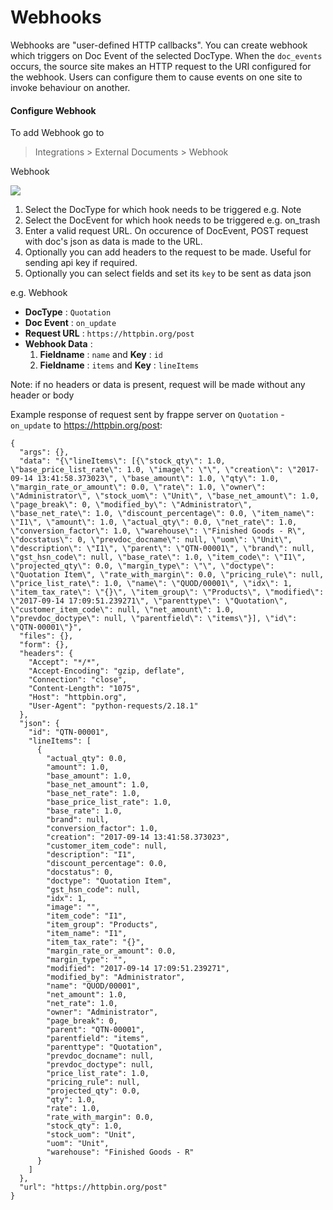 # Webhooks

Webhooks are "user-defined HTTP callbacks". You can create webhook which triggers on Doc Event of the selected DocType. When the `doc_events` occurs, the source site makes an HTTP request to the URI configured for the webhook. Users can configure them to cause events on one site to invoke behaviour on another.

#### Configure Webhook

To add Webhook go to

> Integrations > External Documents > Webhook

Webhook

<img class="screenshot" src="~@frappe_base/assets/img/webhook.png">

1. Select the DocType for which hook needs to be triggered e.g. Note
2. Select the DocEvent for which hook needs to be triggered e.g. on_trash
3. Enter a valid request URL. On occurence of DocEvent, POST request with doc's json as data is made to the URL.
4. Optionally you can add headers to the request to be made. Useful for sending api key if required.
5. Optionally you can select fields and set its `key` to be sent as data json

e.g. Webhook

- **DocType** : `Quotation`
- **Doc Event** : `on_update`
- **Request URL** : `https://httpbin.org/post`
- **Webhook Data** :
  1. **Fieldname** : `name` and **Key** : `id`
  2. **Fieldname** : `items` and **Key** : `lineItems`

Note: if no headers or data is present, request will be made without any header or body

Example response of request sent by frappe server on `Quotation` - `on_update` to https://httpbin.org/post:

```
{
  "args": {},
  "data": "{\"lineItems\": [{\"stock_qty\": 1.0, \"base_price_list_rate\": 1.0, \"image\": \"\", \"creation\": \"2017-09-14 13:41:58.373023\", \"base_amount\": 1.0, \"qty\": 1.0, \"margin_rate_or_amount\": 0.0, \"rate\": 1.0, \"owner\": \"Administrator\", \"stock_uom\": \"Unit\", \"base_net_amount\": 1.0, \"page_break\": 0, \"modified_by\": \"Administrator\", \"base_net_rate\": 1.0, \"discount_percentage\": 0.0, \"item_name\": \"I1\", \"amount\": 1.0, \"actual_qty\": 0.0, \"net_rate\": 1.0, \"conversion_factor\": 1.0, \"warehouse\": \"Finished Goods - R\", \"docstatus\": 0, \"prevdoc_docname\": null, \"uom\": \"Unit\", \"description\": \"I1\", \"parent\": \"QTN-00001\", \"brand\": null, \"gst_hsn_code\": null, \"base_rate\": 1.0, \"item_code\": \"I1\", \"projected_qty\": 0.0, \"margin_type\": \"\", \"doctype\": \"Quotation Item\", \"rate_with_margin\": 0.0, \"pricing_rule\": null, \"price_list_rate\": 1.0, \"name\": \"QUOD/00001\", \"idx\": 1, \"item_tax_rate\": \"{}\", \"item_group\": \"Products\", \"modified\": \"2017-09-14 17:09:51.239271\", \"parenttype\": \"Quotation\", \"customer_item_code\": null, \"net_amount\": 1.0, \"prevdoc_doctype\": null, \"parentfield\": \"items\"}], \"id\": \"QTN-00001\"}",
  "files": {},
  "form": {},
  "headers": {
    "Accept": "*/*",
    "Accept-Encoding": "gzip, deflate",
    "Connection": "close",
    "Content-Length": "1075",
    "Host": "httpbin.org",
    "User-Agent": "python-requests/2.18.1"
  },
  "json": {
    "id": "QTN-00001",
    "lineItems": [
      {
        "actual_qty": 0.0,
        "amount": 1.0,
        "base_amount": 1.0,
        "base_net_amount": 1.0,
        "base_net_rate": 1.0,
        "base_price_list_rate": 1.0,
        "base_rate": 1.0,
        "brand": null,
        "conversion_factor": 1.0,
        "creation": "2017-09-14 13:41:58.373023",
        "customer_item_code": null,
        "description": "I1",
        "discount_percentage": 0.0,
        "docstatus": 0,
        "doctype": "Quotation Item",
        "gst_hsn_code": null,
        "idx": 1,
        "image": "",
        "item_code": "I1",
        "item_group": "Products",
        "item_name": "I1",
        "item_tax_rate": "{}",
        "margin_rate_or_amount": 0.0,
        "margin_type": "",
        "modified": "2017-09-14 17:09:51.239271",
        "modified_by": "Administrator",
        "name": "QUOD/00001",
        "net_amount": 1.0,
        "net_rate": 1.0,
        "owner": "Administrator",
        "page_break": 0,
        "parent": "QTN-00001",
        "parentfield": "items",
        "parenttype": "Quotation",
        "prevdoc_docname": null,
        "prevdoc_doctype": null,
        "price_list_rate": 1.0,
        "pricing_rule": null,
        "projected_qty": 0.0,
        "qty": 1.0,
        "rate": 1.0,
        "rate_with_margin": 0.0,
        "stock_qty": 1.0,
        "stock_uom": "Unit",
        "uom": "Unit",
        "warehouse": "Finished Goods - R"
      }
    ]
  },
  "url": "https://httpbin.org/post"
}
```